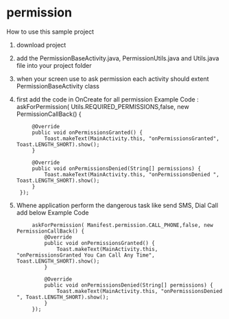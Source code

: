 # permission


How to use this sample project
1. download project
2. add the PermissionBaseActivity.java, PermissionUtils.java and Utils.java file into your project folder
3. when your screen use to ask permission each activity should extent PermissionBaseActivity class 
4. first add the code in OnCreate for all permission 
Example Code : 
          askForPermission( Utils.REQUIRED_PERMISSIONS,false, new PermissionCallBack() {

            @Override
            public void onPermissionsGranted() {
                Toast.makeText(MainActivity.this, "onPermissionsGranted", Toast.LENGTH_SHORT).show();
            }

            @Override
            public void onPermissionsDenied(String[] permissions) {
                Toast.makeText(MainActivity.this, "onPermissionsDenied ", Toast.LENGTH_SHORT).show();
            }
        });
		
5. Whene application perform the dangerous task like send SMS, Dial Call add below Example Code
      
            askForPermission( Manifest.permission.CALL_PHONE,false, new PermissionCallBack() {
                @Override
                public void onPermissionsGranted() {
                    Toast.makeText(MainActivity.this, "onPermissionsGranted You Can Call Any Time", Toast.LENGTH_SHORT).show();
                }

                @Override
                public void onPermissionsDenied(String[] permissions) {
                    Toast.makeText(MainActivity.this, "onPermissionsDenied ", Toast.LENGTH_SHORT).show();
                }
            });		
